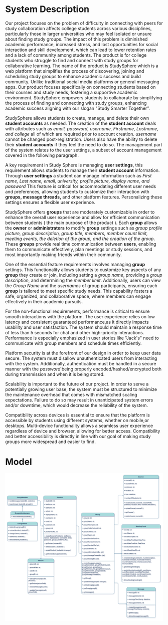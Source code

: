 # System Description

Our project focuses on the problem of difficulty in connecting with peers for study collaboration affects college students across various disciplines, particularly those in larger universities who may feel isolated or unsure about finding study groups. The impact of this problem is diminished academic performance, increased stress, and lost opportunities for social interaction and skill development, which can lead to lower retention rates and a lack of community among students. The product is for college students who struggle to find and connect with study groups for collaborative learning. The name of the product is StudySphere which is a web platform that simplifies the process of discovering, joining and scheduling study groups to enhance academic success and build community. Unlike traditional social media platforms or general messaging apps. Our product focuses specifically on connecting students based on their courses and study needs, fostering a supportive academic environment. StudySphere empowers students to collaborate by simplifying the process of finding and connecting with study groups, enhancing academic success aligning with our slogan "Study Smarter Together”.

StudySphere allows students to create, manage, and delete their own **student accounts** as needed. The creation of the **student account** deals with attributes such as *email, password, username, Firstname, Lastname, and college* all of which are required prior to account creation. *username* cannot be changed post-registration. Users also have the ability to delete their **student accounts** if they feel the need to do so. The management part of the system relates to the user settings, a subset of account management covered in the following paragraph.

A key requirement in Study Sphere is managing **user settings**, this requirement allows students to manage their **student account** information. Through **user settings** a student can manage information such as *First name, Last name, email, university, profile picture, display name, and password* This feature is critical for accommodating different user needs and preferences, allowing students to customize their interaction with **groups, message threads,** and other platform features. Personalizing these settings ensures a flexible user experience. 

StudySphere offers **groups** that are moderately customizable in order to enhance the overall user experience and allow for efficient communication between students ( the main purpose of the product ). Each **group** allows the **owner** or **administrators** to modify **group** settings such as *group profile picture, group description, group title, members, member count limit, meeting events, the deletion of the group, and the creation of the group*. These **groups** provide real time communication between **users**, enabling them to communicate effectively, plan meetings or study sessions, and most importantly making friends within their community.

One of the essential feature requirements involves managing **group** settings. This functionality allows students to customize key aspects of any **group** they create or join, including setting a *group name*, providing a *group description*, and determining the *member limit*. Additionally, users can view the *Group Name* and the *usernames* of group participants, ensuring each **group** is tailored to meet specific study needs. This capability fosters a safe, organized, and collaborative space, where members can engage effectively in their academic pursuits.

For the non-functional requirements, performance is critical to ensure smooth interactions with the platform. The user experience relies on low latency and consistent guaranteed performance,as it directly impacts usability and user satisfaction. The system should maintain a response time of less than 5 seconds for chat and other high-priority interactions. Performance is especially emphasized in user stories like "Jack's" need to communicate with group members and schedule times efficiently.

Platform security is at the forefront of our design in order to keep user data secure. The system must disallow unauthenticated users from interacting with the system. Additionally, authentication must be handled in a secure manner with the *password* being properly encoded/hashed/encrypted both during transmission and when it is being stored.

Scalability is important to the future of our project. In order to serve a potentially growing user base, the system must be structured to minimize the maintenance overhead that comes with mismatched scaling expectations. Failure to do so may result in unanticipated system errors and/or downtime, which would decrease the reliability of the system.

Compatibility across devices is essential to ensure that the platform is accessible by students using different systems, whether on mobile,or desktops. Multi-device functionality allows a seamless user experience regardless of device and browser, allowing for better access. Compatibility and better accessibility is directly in line with our goal of making study groups more widespread and easier to find.

# Model

![UML Class Diagram for Study Sphere](res/deliverable3ClassDiagram.png)
